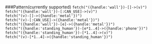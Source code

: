 ###Pattern(currently supported)
`fetch("({handle:'wall'})-[]->(v)")`</br>
`fetch("({handle:'wall'})-[:CAN_USE]->(v)")`</br>
`fetch("(v)-[]->({handle:'metal'})")`</br>
`fetch("(v)-[:CAN_USE]->({handle:'metal'})")`</br>
`fetch("({handle:'wall'})-[e]->({handle:'metal'})")`</br>
`fetch("({handle:'standing_human'})-[e*1..4]->({handle:'phone'})")`</br>
`fetch("({handle:'standing_human'})-[*1..4]->(v)")`</br>
`fetch("(v)-[*1..4]->({handle:'standing_human'})")`</br>

